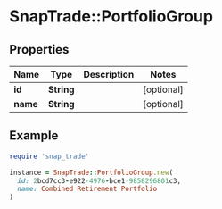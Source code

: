 # SnapTrade::PortfolioGroup

## Properties

| Name | Type | Description | Notes |
| ---- | ---- | ----------- | ----- |
| **id** | **String** |  | [optional] |
| **name** | **String** |  | [optional] |

## Example

```ruby
require 'snap_trade'

instance = SnapTrade::PortfolioGroup.new(
  id: 2bcd7cc3-e922-4976-bce1-9858296801c3,
  name: Combined Retirement Portfolio
)
```

